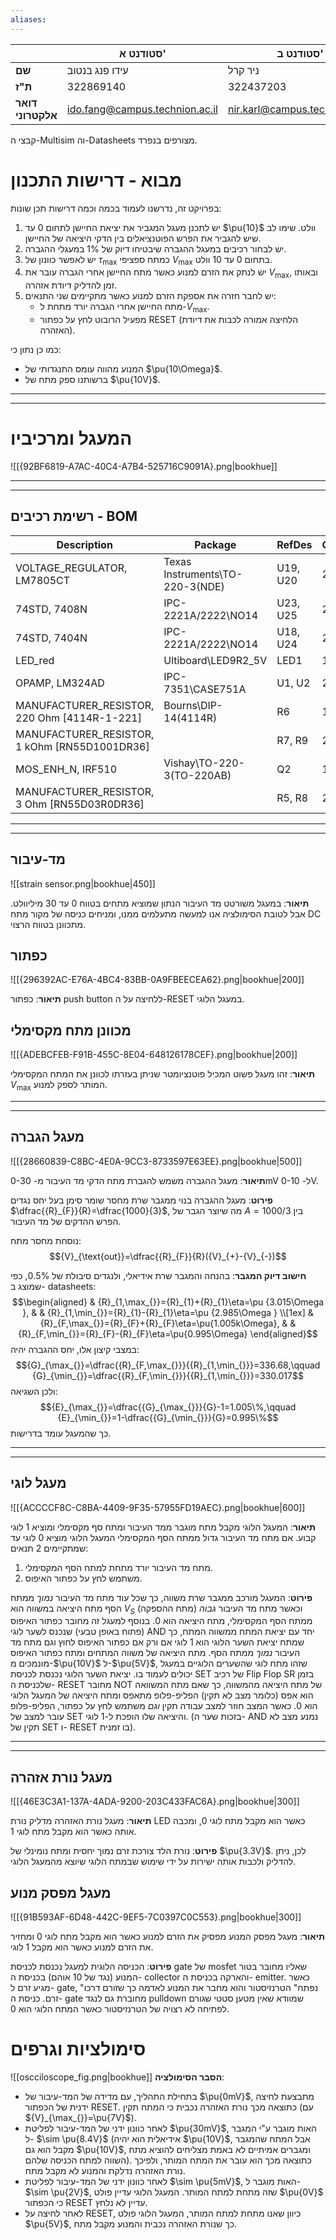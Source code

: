 ```yaml
---
aliases:
---
```


|                   | סטודנט א'                      | סטודנט ב'                      | **סטודנט ג'**                      |
| ----------------- | ------------------------------ | ------------------------------ | ---------------------------------- |
| **שם**            | עידו פנג בנטוב                 | ניר קרל                        | יובל הנדל                          |
| **ת"ז**           | 322869140                      | 322437203                      | 211828587                          |
| **דואר אלקטרוני** | ido.fang@campus.technion.ac.il | nir.karl@campus.technion.ac.il | yuval.hendel@campus.technion.ac.il |

קבצי ה-Multisim וה-Datasheets מצורפים בנפרד.

# מבוא - דרישות התכנון
בפרויקט זה, נדרשנו לעמוד בכמה וכמה דרישות תכן שונות:
1. יש לתכנן מעגל המגביר את יציאת החיישן לתחום $0$ עד $\pu{10}$ וולט. שימו לב שיש להגביר את הפרש הפוטנציאלים בין הדקי היציאה של החיישן.
2. יש לבחור רכיבים במעגל ההגברה שיבטיחו דיוק של $1\%$ במעגלי ההגברה.
3. יש לאפשר כוונון של ${\tau}_{\max_{}}$ כמתח ספציפי ${V}_{\max_{}}$ בתחום $0$ עד $10$ וולט.
4. יש לנתק את הזרם למנוע כאשר מתח החיישן אחרי הגברה עובר את ${V}_{\max_{}}$, ובאותו זמן להדליק דיודת אזהרה.
5. יש לחבר חזרה את אספקת הזרם למנוע כאשר מתקיימים שני התנאים:
	- מתח החיישן אחרי הגברה יורד מתחת ל-${V}_{\max_{}}$.
	- מפעיל הרובוט לחץ על כפתור RESET (הלחיצה אמורה לכבות את דיודת האזהרה).

כמו כן נתון כי:
- המנוע מהווה עומס התנגדותי של $\pu{10\Omega}$.
- ברשותנו ספק מתח של $\pu{10V}$.

<div><hr><hr></div>

# המעגל ומרכיביו
![[{92BF6819-A7AC-40C4-A7B4-525716C9091A}.png|bookhue]]

<div><hr><hr></div>


## רשימת רכיבים - BOM

| Description                                      | Package                         | RefDes   | Quantity | Manufacturer |
| ------------------------------------------------ | ------------------------------- | -------- | -------- | ------------ |
| VOLTAGE_REGULATOR, LM7805CT                      | Texas Instruments\TO-220-3(NDE) | U19, U20 | 2        |              |
| 74STD, 7408N                                     | IPC-2221A/2222\NO14             | U23, U25 | 2        |              |
| 74STD, 7404N                                     | IPC-2221A/2222\NO14             | U18, U24 | 2        |              |
| LED_red                                          | Ultiboard\LED9R2_5V             | LED1     | 1        |              |
| OPAMP, LM324AD                                   | IPC-7351\CASE751A               | U1, U2   | 2        |              |
| MANUFACTURER_RESISTOR, 220 Ohm    [4114R-1-221]  | Bourns\DIP-14(4114R)            | R6       | 1        | Bourns       |
| MANUFACTURER_RESISTOR, 1 kOhm    [RN55D1001DR36] |                                 | R7, R9   | 2        | VISHAY       |
| MOS_ENH_N, IRF510                                | Vishay\TO-220-3(TO-220AB)       | Q2       | 1        |              |
| MANUFACTURER_RESISTOR, 3 Ohm    [RN55D03R0DR36]  |                                 | R5, R8   | 2        | VISHAY       |

<div><hr><hr></div>

## מד-עיבור
![[strain sensor.png|bookhue|450]]

**תיאור**:
במעגל משורטט מד העיבור הנתון שמוציא מתחים בטווח $0$ עד $30$ מיליוולט. אבל לטובת הסימולציה אנו למעשה מתעלמים ממנו, ומניחים כניסה של מקור מתח DC מתכוונן בטווח הרצוי.


## כפתור
![[{296392AC-E76A-4BC4-83BB-0A9FBEECEA62}.png|bookhue|200]]

**תיאור**:
כפתור push button ללחיצה על ה-RESET במעגל הלוגי.


## מכוונן מתח מקסימלי
![[{ADEBCFEB-F91B-455C-8E04-648126178CEF}.png|bookhue|200]]

**תיאור**:
זהו מעגל פשוט המכיל פוטנציומטר שניתן בעזרתו לכוונן את המתח המקסימלי ${V}_{\max_{}}$ המותר לספק למנוע.


<div><hr><hr></div>

## מעגל הגברה

![[{28660839-C8BC-4E0A-9CC3-8733597E63EE}.png|bookhue|500]]

**תיאור**:
מעגל ההגברה משמש להגברת מתח הדקי מד העיבור מ- 0-30mV ל- 0-10V.

**פירוט**:
מעגל ההגברה בנוי ממגבר שרת מחסר שומר סימן בעל יחס נגדים $\dfrac{{R}_{F}}{R}=\dfrac{1000}{3}$, מה שיוצר הגבר של $A=1000/3$ בין הפרש ההדקים של מד העיבור.

נוסחת מחסר מתח:
$${V}_{\text{out}}=\dfrac{{R}_{F}}{R}({V}_{+}-{V}_{-})$$



**חישוב דיוק המגבר**:
בהנחה והמגבר שרת אידיאלי, ולנגדים סיבולת של $0.5\%$, כפי שמוצג ב- datasheets:
$$\begin{aligned}
 & {R}_{1,\max_{}}={R}_{1}+{R}_{1}\eta=\pu {3.015\Omega },  & & {R}_{1,\min_{}}={R}_{1}-{R}_{1}\eta=\pu {2.985\Omega } \\[1ex]
 & {R}_{F,\max_{}}={R}_{F}+{R}_{F}\eta=\pu{1.005k\Omega}, &  & {R}_{F,\min_{}}={R}_{F}-{R}_{F}\eta=\pu{0.995\Omega}
\end{aligned}$$
במצבי קיצון אלו, יחס ההגברה יהיה:
$${G}_{\max_{}}=\dfrac{{R}_{F,\max_{}}}{{R}_{1,\min_{}}}=336.68,\qquad {G}_{\min_{}}=\dfrac{{R}_{F,\min_{}}}{{R}_{1,\min_{}}}=330.017$$
ולכן השגיאה:
$${E}_{\max_{}}=\dfrac{{G}_{\max_{}}}{G}-1=1.005\%,\qquad {E}_{\min_{}}=1-\dfrac{{G}_{\min_{}}}{G}=0.995\%$$
כך שהמעגל עומד בדרישות.

<div><hr><hr></div>

## מעגל לוגי

![[{ACCCCF8C-C8BA-4409-9F35-57955FD19AEC}.png|bookhue|600]]

**תיאור**:
המעגל הלוגי מקבל מתח מוגבר ממד העיבור ומתח סף מקסימלי ומוציא $1$ לוגי קבוע. אם מתח מד העיבור גדול ממתח הסף המקסימלי המעגל הלוגי מוציא $0$ לוגי עד שמתקיימים 2 תנאים:

1. מתח מד העיבור יורד מתחת למתח הסף המקסימלי.
2. משתמש לחץ על כפתור האיפוס.
  
**פירוט**:
המעגל מורכב ממגבר שרת משווה, כך שכל עוד מתח מד העיבור *נמוך* ממתח הסף מתח היציאה במשווה הוא ${V}_{S}$ (מתח ההספקה) וכאשר מתח מד העיבור *גבוה* ממתח הסף המקסימלי, מתח היציאה הוא $0$. בנוסף למעגל זה מחובר כפתור האיפוס (פתוח באופן טבעי) שנכנס לשער לוגי AND יחד עם יציאת המתח ממשווה המתח, כך שמתח יציאת השער הלוגי הוא $1$ לוגי אם ורק אם כפתור האיפוס לחוץ וגם מתח מד העיבור *נמוך* ממתח הסף. מתח היציאה של משווה המתחים ומתח כפתור האיפוס מונמכים מ-$\pu{10V}$ ל-$\pu{5V}$, שזהו מתח לוגי שהשערים הלוגיים במעגל יכולים לעמוד בו. יציאת השער הלוגי נכנסת לכניסת SET של רכיב Flip Flop SR בזמן שלכניסת ה- RESET מחובר NOT של מתח היציאה מהמשווה, כך שאם מתח המשוואה הוא אפס (כלומר מצב לא תקין) הפליפ-פלופ מתאפס ומתח היציאה של המעגל הלוגי הוא $0$. כאשר המצב חוזר למצב עבודה תקין *וגם* משתמש לחץ על כפתור, הפליפ-פלופ עובר למצב של SET והיציאה שלו הופכת ל-$1$ לוגי. (בזכות שער ה- AND נמנע מצב לא תקין של SET ו- RESET בו זמנית).

<div><hr><hr></div>

## מעגל נורת אזהרה

![[{46E3C3A1-137A-4ADA-9200-203C433FAC6A}.png|bookhue|300]]

**תיאור**:
מעגל נורת האזהרה מדליק נורת LED כאשר הוא מקבל מתח לוגי $0$, ומכבה אותה כאשר הוא מקבל מתח לוגי $1$.

**פירוט**:
נורת הלד צורכת זרם נמוך יחסית ומתח נומינלי של $\pu{3.3V}$. לכן, ניתן להדליק ולכבות אותה ישירות על ידי שימוש שבמתח הלוגי שיוצא מהמעגל הלוגי.

## מעגל מפסק מנוע

![[{91B593AF-6D48-442C-9EF5-7C0397C0C553}.png|bookhue|300]]

  
**תיאור**:
מעגל מפסק המנוע מפסיק את הזרם למנוע כאשר הוא מקבל מתח לוגי 0 ומחזיר את הזרם למנוע כאשר הוא מקבל 1 לוגי.

  
**פירוט**:
הכניסה הלוגית למעגל נכנסת לכניסת gate של mosfet שאליו מחובר בטור המנוע (נגד של 10 אוהם) בכניסת ה- collector והארקה בכניסת ה- emitter.  כאשר מגיע זרם ל- gate, "נפתח" הטרנזיסטור והוא מחבר את המנוע לאדמה כך שזורם דרכו זרם. כניסת ה- gate מחוברת גם לנגד pulldown שמוודא שאין מטען סטטי שגורם לפתיחה לא רצויה של הטרנזיסטור כאשר המתח הלוגי הוא $0$.


# סימולציות וגרפים
![[oscciloscope_fig.png|bookhue]]
**הסבר הסימולציה**:
- בתחילת התהליך, עם מדידה של המד-עיבור של $\pu{0mV}$, מתבצעת לחיצה ידנית של הכפתור RESET. כתוצאה מכך נורת האזהרה נכבית כי המתח תקין (עם ${V}_{\max_{}}=\pu{7V}$).
- לאחר כוונון ידני של המד-עיבור לפליטת $\pu{30mV}$, האות מוגבר ע"י המגבר ל- $\sim \pu{8.4V}$ (אידיאלית הוא יהיה $\pu{10V}$, אבל המתח שהמגבר מקבל הוא גם $\pu{10V}$, ומגברים אמיתיים לא באמת מצליחים להוציא מתח השווה למתח הכניסה שלהם). כתוצאה מכך הוא עובר את המתח המותר, ולפיכך נורת האזהרה נדלקת והמנוע לא מקבל מתח.
- לאחר כוונון ידני של המד-עיבור לפליטת $\sim \pu{5mV}$, האות מוגבר ל- $\sim \pu{2V}$, שזה מתחת למתח המותר. המעגל הלוגי עדיין פולט $\pu{0V}$ כי הכפתור RESET עדיין לא נלחץ.
- לאחר לחיצה על RESET, כיוון שאנו מתחת למתח המותר, המעגל הלוגי פולט $\pu{5V}$, כך שנורת האזהרה נכבית והמנוע מקבל מתח.